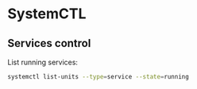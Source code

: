 # SystemCTL

## Services control

List running services:

```bash
systemctl list-units --type=service --state=running
```

